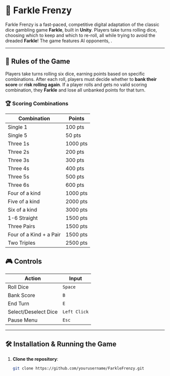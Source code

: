 # 🎲 Farkle Frenzy

Farkle Frenzy is a fast-paced, competitive digital adaptation of the classic dice gambling game **Farkle**, built in **Unity**. Players take turns rolling dice, choosing which to keep and which to re-roll, all while trying to avoid the dreaded **Farkle**! 
The game features AI opponents,  .

---

## 📜 Rules of the Game
Players take turns rolling six dice, earning points based on specific combinations. After each roll, players must decide whether to **bank their score** or **risk rolling again**. If a player rolls and gets no valid scoring combination, they **Farkle** and lose all unbanked points for that turn.

### 🏆 **Scoring Combinations**
| Combination               | Points  |
|---------------------------|---------|
| Single 1                 | 100 pts |
| Single 5                 | 50 pts  |
| Three 1s                 | 1000 pts |
| Three 2s                 | 200 pts |
| Three 3s                 | 300 pts |
| Three 4s                 | 400 pts |
| Three 5s                 | 500 pts |
| Three 6s                 | 600 pts |
| Four of a kind           | 1000 pts |
| Five of a kind           | 2000 pts |
| Six of a kind            | 3000 pts |
| 1-6 Straight             | 1500 pts |
| Three Pairs              | 1500 pts |
| Four of a Kind + a Pair  | 1500 pts |
| Two Triples              | 2500 pts |

## 🎮 Controls
| Action                | Input        |
|---------------------- |-------------|
| Roll Dice            | `Space`      |
| Bank Score           | `B`          |
| End Turn             | `E`          |
| Select/Deselect Dice | `Left Click` |
| Pause Menu           | `Esc`        |

---

## 🛠️ Installation & Running the Game
1. **Clone the repository**:
   ```sh
   git clone https://github.com/yourusername/FarkleFrenzy.git
